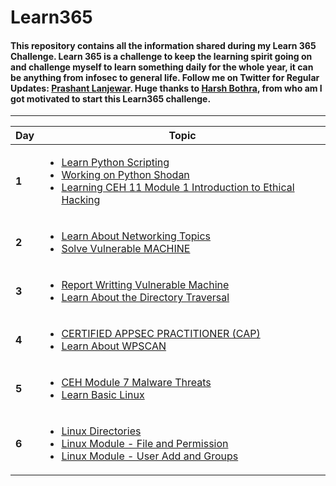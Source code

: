 # Learn365

#### This repository contains all the information shared during my Learn 365 Challenge. Learn 365 is a challenge to keep the learning spirit going on and challenge myself to learn something daily for the whole year, it can be anything from infosec to general life. Follow me on Twitter for Regular Updates: [Prashant Lanjewar](https://twitter.com/infosecbackpack). Huge thanks to [Harsh Bothra](https://twitter.com/harshbothra_), from who am I got motivated to start this Learn365 challenge.

-------
Day  | Topic
--- | ---
**1** | [<ul><li>Learn Python Scripting </li><li> Working on Python Shodan </li><li> Learning CEH 11 Module 1 Introduction to Ethical Hacking </li></ul>](/days/day1.md)
**2** | [<ul><li>Learn About Networking Topics</li><li> Solve Vulnerable MACHINE  </li> </ul>](/days/day2.md)
**3** | [<ul><li>Report Writting Vulnerable Machine </li><li> Learn About the Directory Traversal   </li> </ul>](/days/day3.md)
**4** | [<ul><li> CERTIFIED APPSEC PRACTITIONER (CAP)  </li><li> Learn About WPSCAN   </li> </ul>](/days/day4.md)
**5** | [<ul><li> CEH Module 7 Malware Threats </li><li> Learn Basic Linux  </li> </ul>](/days/day5.md)
**6** | [<ul> <li> Linux Directories  </li> <li> Linux Module - File and Permission  </li> <li> Linux  Module - User Add and Groups  </li> </ul>](/days/day6.md)



